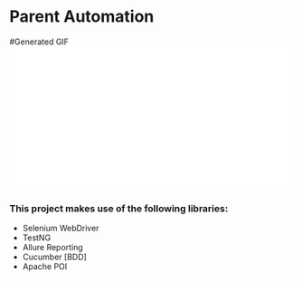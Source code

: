 # Parent Automation 
#Generated GIF
<img src="https://github.com/msalah89/ParentAutomation/blob/master/allure-results/screenshots/20190105-152325/1546694605026_startDriver.gif" alt="SHAFT_ENGINE" style="display:block; margin-left:auto; margin-right:auto;"/>

 
 
 
### This project makes use of the following libraries:
- Selenium WebDriver
- TestNG
- Allure Reporting
- Cucumber [BDD]
- Apache POI
 
